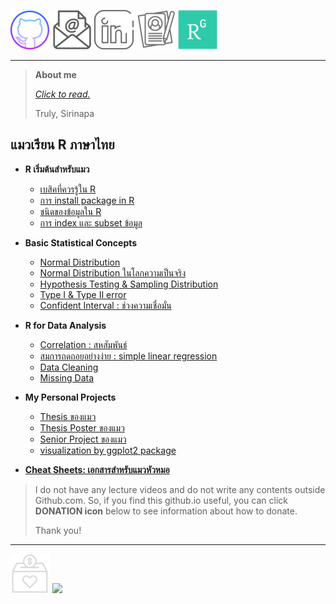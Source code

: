 [![Github](https://raw.githubusercontent.com/amaiesc/study_r/master/docs/git_.png)](http://amaiesc.github.io/study_r)
[![E-mail](https://raw.githubusercontent.com/amaiesc/study_r/master/docs/email_.png)](mailto::amaiesc@gmail.com)
[![Linkedin](https://raw.githubusercontent.com/amaiesc/study_r/master/docs/linkedin_.png)](https://linkedin.com/in/sirinapa-amaie-churassamee-671a63109)
[![Resume](https://raw.githubusercontent.com/amaiesc/study_r/master/docs/resume.png)](https://github.com/amaiesc/study_r/blob/9e9dc4cc984207be967b4ea4e04c43cd071c515d/docs/cv_git_.pdf)
[![Researchgate](https://raw.githubusercontent.com/amaiesc/study_r/master/docs/research_.png)](https://www.researchgate.net/profile/Sirinapa-Churassamee-2)

___________________________________________________________________________________________________________________________________

> **About me**
> 
> [*Click to read.*](https://amaiesc.github.io/study_r/me.html)
>
> 
> Truly,
> Sirinapa

## แมวเรียน R ภาษาไทย ##
-  **R เริ่มต้นสำหรับแมว**
     -   [เบสิคที่ควรรู้ใน R](https://amaiesc.github.io/study_r/basic_.html)
     -   [การ install package in R](https://amaiesc.github.io/study_r/install_pac_.html)
     -   [ชนิดของข้อมูลใน R](https://amaiesc.github.io/study_r/type_of_.html)
     -   [การ index และ subset ข้อมูล](https://amaiesc.github.io/study_r/index_subset_.html)


-  **Basic Statistical Concepts**
     - [Normal Distribution](http://amaiesc.github.io/study_r/normal_dis.html)
     - [Normal Distribution ในโลกความเป็นจริง](http://amaiesc.github.io/study_r/outliers_1.html)
     - [Hypothesis Testing & Sampling Distribution](http://amaiesc.github.io/study_r/sample_dis_.html)
     - [Type I & Type II error](http://amaiesc.github.io/study_r/error.html)
     - [Confident Interval : ช่วงความเชื่อมั่น](http://amaiesc.github.io/study_rp/CI.html)


-  **R for Data Analysis**
     - [Correlation : สหสัมพันธ์](http://amaiesc.github.io/study_r/correlation.html)
     - [สมการถดถอยอย่างง่าย : simple linear regression](http://amaiesc.github.io/study_r/simple_regression.html)
     - [Data Cleaning]()
     - [Missing Data](http://amaiesc.github.io/study_r/missing.html)


- **My Personal Projects**
    - [Thesis ของแมว](https://www.researchgate.net/publication/360493214_A_Comparison_of_Emotion_Regulation_Strategies'_Effectiveness_under_Cognitive_Fatigue)
    - [Thesis Poster ของแมว](https://www.researchgate.net/publication/360493445_A_Comparison_of_Emotion_Regulation_Effectiveness'_Strategies_under_Cognitive_Fatigue)
    - [Senior Project ของแมว](https://www.researchgate.net/publication/360494562_Effects_of_exposure_to_visual_media_on_attitudes_toward_gay_men?channel=doi&linkId=627a6fb42f9ccf58eb3d51a1&showFulltext=true)
    - [visualization by ggplot2 package](https://amaiesc.github.io/study_r/ggplot_knitmd.html)


- [**Cheat Sheets: เอกสารสำหรับแมวหัวหมอ**](https://www.rstudio.com/resources/cheatsheets/)

    

> I do not have any lecture videos and do not write any contents outside Github.com. 
So, if you find this github.io useful, you can click **DONATION icon** below to see information about how to donate.
>
> Thank you!

__________________________________________________________________________________________________________________


[![Donation](https://raw.githubusercontent.com/amaiesc/study_r/master/docs/donation_.png)](http://amaiesc.github.io/study_r/donation.html) 
![](https://komarev.com/ghpvc/?username=amaiesc)
